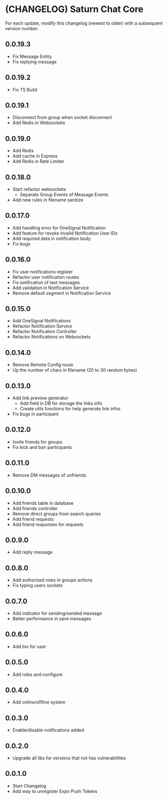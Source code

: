# (CHANGELOG) Saturn Chat Core

For each update, modify this changelog (newest to older) with a subsequent version number.

## 0.0.19.3

- Fix Message Entity
- Fix replying message

## 0.0.19.2

- Fix TS Build

## 0.0.19.1

- Disconnect from group when socket disconnect
- Add Redis in Websockets

## 0.0.19.0

- Add Redis
- Add cache in Express
- Add Redis in Rate Limiter

## 0.0.18.0

- Start refactor websockets
  - Separate Group Events of Message Events
- Add new rules in filename sanitize

## 0.0.17.0

- Add handling error for OneSignal Notification
- Add feature for revoke invalid Notification User IDs
- Add required data in notification body
- Fix bugs

## 0.0.16.0

- Fix user notifications register
- Refactor user notification routes
- Fix notification of text messages
- Add validation in Notification Service
- Remove default segment in Notification Service

## 0.0.15.0

- Add OneSignal Notifications
- Refactor Notification Service
- Refactor Notification Controller
- Refactor Notifications on Websockets

## 0.0.14.0

- Remove Remote Config route
- Up the number of chars in filename (20 to 30 random bytes)

## 0.0.13.0

- Add link preview generator
  - Add field in DB for storage the links info
  - Create utils functions for help generate link infos
- Fix bugs in participant

## 0.0.12.0

- Invite friends for groups
- Fix kick and ban participants

## 0.0.11.0

- Remove DM messages of unfriends

## 0.0.10.0

- Add friends table in database
- Add friends controller
- Remove direct groups from search queries
- Add friend requests
- Add friend responses for requests

## 0.0.9.0

- Add reply message

## 0.0.8.0

- Add authorized roles in groups actions
- Fix typing users sockets

## 0.0.7.0

- Add indicator for sending/sended message
- Better performance in save messages

## 0.0.6.0

- Add bio for user

## 0.0.5.0

- Add roles and configure

## 0.0.4.0

- Add online/offline system

## 0.0.3.0

- Enable/disable notifications added

## 0.0.2.0

- Upgrade all libs for versions that not has vulnerabilities

## 0.0.1.0

- Start Changelog
- Add way to unregister Expo Push Tokens
